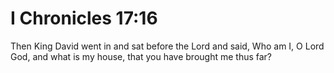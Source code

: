 # I Chronicles 17:16

Then King David went in and sat before the Lord and said, Who am I, O Lord God, and what is my house, that you have brought me thus far?
